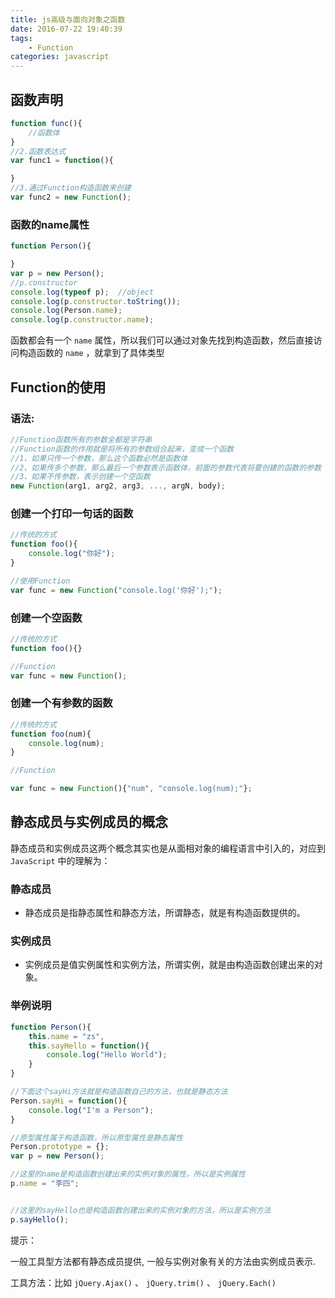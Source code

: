 ```yaml
---
title: js高级与面向对象之函数
date: 2016-07-22 19:40:39
tags:
	- Function
categories: javascript
---
```


## 函数声明

```js
function func(){
    //函数体
}
//2.函数表达式
var func1 = function(){

}
//3.通过Function构造函数来创建
var func2 = new Function();
```
<!-- more -->

### 函数的name属性

```js
function Person(){

}
var p = new Person();
//p.constructor
console.log(typeof p);  //object
console.log(p.constructor.toString());
console.log(Person.name);
console.log(p.constructor.name);
```

函数都会有一个 `name` 属性，所以我们可以通过对象先找到构造函数，然后直接访问构造函数的 `name` ，就拿到了具体类型

## Function的使用

### 语法:

```js
//Function函数所有的参数全都是字符串
//Function函数的作用就是将所有的参数组合起来，变成一个函数
//1、如果只传一个参数，那么这个函数必然是函数体
//2、如果传多个参数，那么最后一个参数表示函数体，前面的参数代表将要创建的函数的参数
//3、如果不传参数，表示创建一个空函数
new Function(arg1, arg2, arg3, ..., argN, body);
```

### 创建一个打印一句话的函数

```js
//传统的方式
function foo(){
    console.log("你好");
}

//使用Function
var func = new Function("console.log('你好');");
```

### 创建一个空函数

```js
//传统的方式
function foo(){}

//Function
var func = new Function();
```

### 创建一个有参数的函数

```js
//传统的方式
function foo(num){
    console.log(num);
}

//Function

var func = new Function(){"num", "console.log(num);"};
```

## 静态成员与实例成员的概念

静态成员和实例成员这两个概念其实也是从面相对象的编程语言中引入的，对应到 `JavaScript` 中的理解为：

### 静态成员

* 静态成员是指静态属性和静态方法，所谓静态，就是有构造函数提供的。

### 实例成员

* 实例成员是值实例属性和实例方法，所谓实例，就是由构造函数创建出来的对象。

### 举例说明

```js
function Person(){
    this.name = "zs",
    this.sayHello = function(){
        console.log("Hello World");
    }
}

//下面这个sayHi方法就是构造函数自己的方法，也就是静态方法
Person.sayHi = function(){
    console.log("I'm a Person");
}

//原型属性属于构造函数，所以原型属性是静态属性
Person.prototype = {};
var p = new Person();

//这里的name是构造函数创建出来的实例对象的属性，所以是实例属性
p.name = "李四";


//这里的sayHello也是构造函数创建出来的实例对象的方法，所以是实例方法
p.sayHello();
```
提示：

一般工具型方法都有静态成员提供, 一般与实例对象有关的方法由实例成员表示.

工具方法：比如 `jQuery.Ajax()` 、 `jQuery.trim()` 、 `jQuery.Each()`
